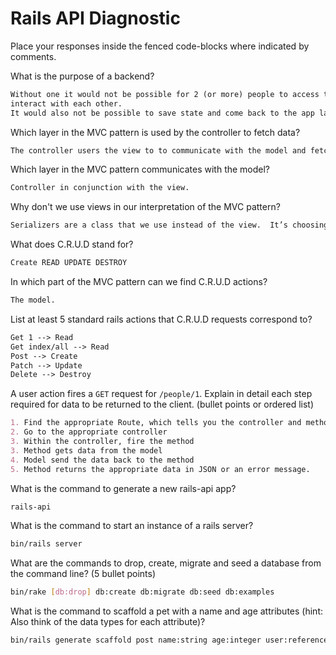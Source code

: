 # Rails API Diagnostic

Place your responses inside the fenced code-blocks where indicated by comments.

What is the purpose of a backend?

```md
Without one it would not be possible for 2 (or more) people to access the same web app and
interact with each other.
It would also not be possible to save state and come back to the app later.
```

Which layer in the MVC pattern is used by the controller to fetch data?

```md
The controller users the view to to communicate with the model and fetch the data.
```

Which layer in the MVC pattern communicates with the model?

```md
Controller in conjunction with the view.
```

Why don't we use views in our interpretation of the MVC pattern?

```md
Serializers are a class that we use instead of the view.  It’s choosing which part of the object and in what format to send back.
```

What does C.R.U.D stand for?

```md
Create READ UPDATE DESTROY
```

In which part of the MVC pattern can we find C.R.U.D actions?

```md
The model.
```

List at least 5 standard rails actions that C.R.U.D requests correspond to?

```md
Get 1 --> Read
Get index/all --> Read
Post --> Create
Patch --> Update
Delete --> Destroy

```

A user action fires a `GET` request for `/people/1`. Explain in detail each step
required for data to be returned to the client. (bullet points or ordered list)

```md
1. Find the appropriate Route, which tells you the controller and method to use
2. Go to the appropriate controller
3. Within the controller, fire the method
3. Method gets data from the model
4. Model send the data back to the method
5. Method returns the appropriate data in JSON or an error message.
```

What is the command to generate a new rails-api app?

```bash
rails-api
```

What is the command to start an instance of a rails server?

```bash
bin/rails server
```

What are the commands to drop, create, migrate and seed a database from the command
line? (5 bullet points)

```bash
bin/rake [db:drop] db:create db:migrate db:seed db:examples
```

What is the command to scaffold a pet with a name and age attributes (hint:
Also think of the data types for each attribute)?

```bash
bin/rails generate scaffold post name:string age:integer user:references
```
